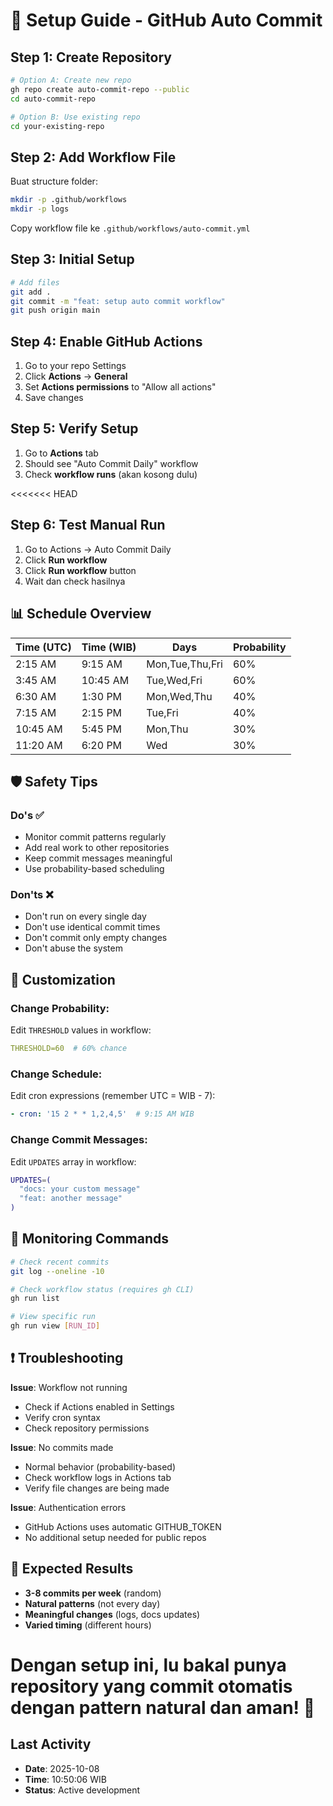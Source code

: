 # 🚀 Setup Guide - GitHub Auto Commit

## Step 1: Create Repository

```bash
# Option A: Create new repo
gh repo create auto-commit-repo --public
cd auto-commit-repo

# Option B: Use existing repo
cd your-existing-repo
```

## Step 2: Add Workflow File

Buat structure folder:
```bash
mkdir -p .github/workflows
mkdir -p logs
```

Copy workflow file ke `.github/workflows/auto-commit.yml`

## Step 3: Initial Setup

```bash
# Add files
git add .
git commit -m "feat: setup auto commit workflow"
git push origin main
```

## Step 4: Enable GitHub Actions

1. Go to your repo Settings
2. Click **Actions** → **General**  
3. Set **Actions permissions** to "Allow all actions"
4. Save changes

## Step 5: Verify Setup

1. Go to **Actions** tab
2. Should see "Auto Commit Daily" workflow
3. Check **workflow runs** (akan kosong dulu)

<<<<<<< HEAD
## Step 6: Test Manual Run

1. Go to Actions → Auto Commit Daily
2. Click **Run workflow** 
3. Click **Run workflow** button
4. Wait dan check hasilnya

## 📊 Schedule Overview

| Time (UTC) | Time (WIB) | Days | Probability |
|------------|------------|------|-------------|
| 2:15 AM    | 9:15 AM    | Mon,Tue,Thu,Fri | 60% |
| 3:45 AM    | 10:45 AM   | Tue,Wed,Fri | 60% |
| 6:30 AM    | 1:30 PM    | Mon,Wed,Thu | 40% |
| 7:15 AM    | 2:15 PM    | Tue,Fri | 40% |
| 10:45 AM   | 5:45 PM    | Mon,Thu | 30% |
| 11:20 AM   | 6:20 PM    | Wed | 30% |

## 🛡️ Safety Tips

### Do's ✅
- Monitor commit patterns regularly
- Add real work to other repositories  
- Keep commit messages meaningful
- Use probability-based scheduling

### Don'ts ❌  
- Don't run on every single day
- Don't use identical commit times
- Don't commit only empty changes
- Don't abuse the system

## 🔧 Customization

### Change Probability:
Edit `THRESHOLD` values in workflow:
```yaml
THRESHOLD=60  # 60% chance
```

### Change Schedule:
Edit cron expressions (remember UTC = WIB - 7):
```yaml
- cron: '15 2 * * 1,2,4,5'  # 9:15 AM WIB
```

### Change Commit Messages:
Edit `UPDATES` array in workflow:
```bash
UPDATES=(
  "docs: your custom message"
  "feat: another message"
)
```

## 📱 Monitoring Commands

```bash
# Check recent commits
git log --oneline -10

# Check workflow status (requires gh CLI)
gh run list

# View specific run
gh run view [RUN_ID]
```

## ❗ Troubleshooting

**Issue**: Workflow not running
- Check if Actions enabled in Settings
- Verify cron syntax
- Check repository permissions

**Issue**: No commits made  
- Normal behavior (probability-based)
- Check workflow logs in Actions tab
- Verify file changes are being made

**Issue**: Authentication errors
- GitHub Actions uses automatic GITHUB_TOKEN
- No additional setup needed for public repos

## 🎯 Expected Results

- **3-8 commits per week** (random)
- **Natural patterns** (not every day)
- **Meaningful changes** (logs, docs updates)
- **Varied timing** (different hours)

Dengan setup ini, lu bakal punya repository yang commit otomatis dengan pattern natural dan aman! 🎉
=======
## Last Activity
- **Date**: 2025-10-08
- **Time**: 10:50:06 WIB
- **Status**: Active development
